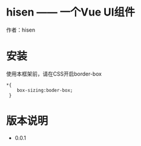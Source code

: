 # hisen —— 一个Vue UI组件
作者：hisen
# 安装
使用本框架前，请在CSS开启border-box
```
*{
    box-sizing:boder-box;
 }
```

# 版本说明
- 0.0.1